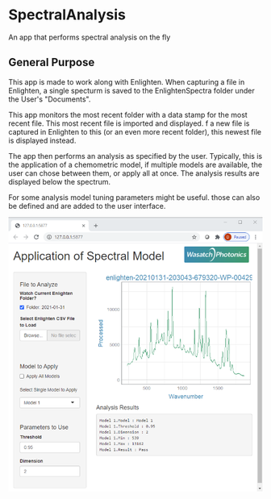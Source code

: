 # SpectralAnalysis

An app that performs spectral analysis on the fly

## General Purpose

This app is made to work along with Enlighten. When capturing a file in Enlighten, a single specturm is saved to the EnlightenSpectra folder under the User's "Documents".

This app monitors the most recent folder with a data stamp for the most recent file. This most recent file is imported and displayed. f a new file is captured in Enlighten to this (or an even more recent folder), this newest file is displayed instead.

The app then performs an analysis as specified by the user. Typically, this is the application of a chemometric model, if multiple models are available, the user can chose between them, or apply all at once. The analysis results are displayed below the spectrum.

For some analysis model tuning parameters might be useful. those can also be defined and are added to the user interface.

![Screen Shot](https://github.com/dbingemann/SpectralAnalysis/blob/main/doc/ScreenShot.png)

